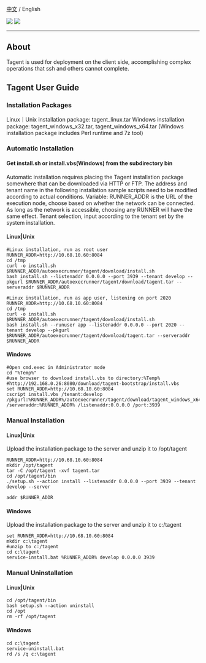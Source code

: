 [中文](README.md) / English
<p align="left">
    <a href="https://opensource.org/licenses/Apache-2.0" alt="License">
        <img src="https://img.shields.io/badge/License-Apache%202.0-blue.svg" /></a>
<a target="_blank" href="https://join.slack.com/t/neatlogichome/shared_invite/zt-1w037axf8-r_i2y4pPQ1Z8FxOkAbb64w">
<img src="https://img.shields.io/badge/Slack-Neatlogic-orange" /></a>
</p>

---

## About

Tagent is used for deployment on the client side, accomplishing complex operations that ssh and others cannot complete.

## Tagent User Guide

### Installation Packages

Linux｜Unix installation package: tagent_linux.tar
Windows installation package: tagent_windows_x32.tar, tagent_windows_x64.tar (Windows installation package includes Perl
runtime and 7z tool)

### Automatic Installation

#### Get install.sh or install.vbs(Windows) from the subdirectory bin

Automatic installation requires placing the Tagent installation package somewhere that can be downloaded via HTTP or
FTP.
The address and tenant name in the following installation sample scripts need to be modified according to actual
conditions.
Variable: RUNNER_ADDR is the URL of the execution node, choose based on whether the network can be connected. As long as
the network is accessible, choosing any RUNNER will have the same effect.
Tenant selection, input according to the tenant set by the system installation.

#### Linux|Unix

```shell
#Linux installation, run as root user
RUNNER_ADDR=http://10.68.10.60:8084
cd /tmp
curl -o install.sh $RUNNER_ADDR/autoexecrunner/tagent/download/install.sh
bash install.sh --listenaddr 0.0.0.0 --port 3939 --tenant develop --pkgurl $RUNNER_ADDR/autoexecrunner/tagent/download/tagent.tar --serveraddr $RUNNER_ADDR
```

```shell
#Linux installation, run as app user, listening on port 2020
RUNNER_ADDR=http://10.68.10.60:8084
cd /tmp
curl -o install.sh $RUNNER_ADDR/autoexecrunner/tagent/download/install.sh
bash install.sh --runuser app --listenaddr 0.0.0.0 --port 2020 --tenant develop --pkgurl $RUNNER_ADDR/autoexecrunner/tagent/download/tagent.tar --serveraddr $RUNNER_ADDR
```

#### Windows

```shell
#Open cmd.exec in Administrator mode
cd "%Temp%"
#use browser to download install.vbs to directory:%Temp%
#http://192.168.0.26:8080/download/tagent-bootstrap/install.vbs
set RUNNER_ADDR=http://10.68.10.60:8084
cscript install.vbs /tenant:develop /pkgurl:%RUNNER_ADDR%/autoexecrunner/tagent/download/tagent_windows_x64.tar /serveraddr:%RUNNER_ADDR% /listenaddr:0.0.0.0 /port:3939
```

### Manual Installation

#### Linux|Unix

Upload the installation package to the server and unzip it to /opt/tagent

```shell
RUNNER_ADDR=http://10.68.10.60:8084
mkdir /opt/tagent
tar -C /opt/tagent -xvf tagent.tar
cd /opt/tagent/bin
./setup.sh --action install --listenaddr 0.0.0.0 --port 3939 --tenant develop --server

addr $RUNNER_ADDR
```

#### Windows

Upload the installation package to the server and unzip it to c:/tagent

```shell
set RUNNER_ADDR=http://10.68.10.60:8084
mkdir c:\tagent
#unzip to c:/tagent
cd c:\tagent
service-install.bat %RUNNER_ADDR% develop 0.0.0.0 3939
```

### Manual Uninstallation

#### Linux|Unix

```shell
cd /opt/tagent/bin
bash setup.sh --action uninstall
cd /opt
rm -rf /opt/tagent
```

#### Windows

```shell
cd c:\tagent
service-uninstall.bat
rd /s /q c:\tagent
```
